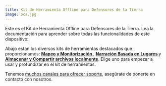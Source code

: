 ```yaml
---
title: Kit de Herramienta Offline para Defensores de la Tierra
image: oca.jpg
---
```


Este es el Kit de Herramienta Offline para Defensores de la Tierra. Lea la documentación para aprender sobre todas las funcionalidades de este dispositivo:

<app-button :nomargin="true" localurl=":8086/all/https://docs.earthdefenderstoolkit.com/device-usage/first-steps" text="Read documentation"></app-button>

Abajo estan los diversos kits de herramientas destacados que proporcionamos: **[Mapeo y Monitorización ](/mapping-and-monitoring)**, **[Narración Basada en Lugares ](/geo-storytelling)** y **[Almacenar y Compartir archivos localmente](/storing-sharing)**. Elige uno para empezar a usar y profundizar en el kit de herramientas.

Tenemos [muchos canales para ofrecer soporte](#support-and-contributing), asegúrate de ponerte en contacto con nosotros.
